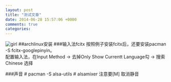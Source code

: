 ```yaml
---
layout: post
title: "测试文章"
date: 2014-06-28 15:57:06 +0000
comments: true
categories: 
---
```


![girl](http://hd42.xiaonei.com/photos/hd42/20080422/19/21/large_3444b150.jpg)
##archlinux安装
###输入法fcitx
      按照例子安装fcitx后，还要安装pacman -S fcitx-googlepinyin。  
      配置输入法，在Input Method -> 去掉Only Show Currentt Language勾 -> 搜索Chinese 选择

###声音
    # pacman -S alsa-utils
    # alsamixer
    注意要[M] 取消静音

